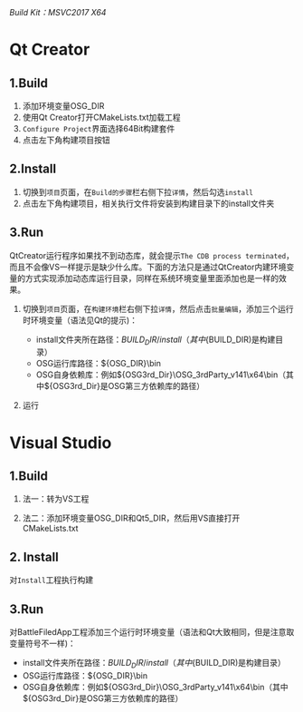 *Build Kit：MSVC2017 X64*

# Qt Creator

## 1.Build

1. 添加环境变量OSG_DIR
2. 使用Qt Creator打开CMakeLists.txt加载工程
3. `Configure Project`界面选择64Bit构建套件
4. 点击左下角构建项目按钮

## 2.Install

1. 切换到`项目`页面，在`Build的步骤`栏右侧下拉`详情`，然后勾选`install`
2. 点击左下角构建项目，相关执行文件将安装到构建目录下的install文件夹

## 3.Run

QtCreator运行程序如果找不到动态库，就会提示`The CDB process terminated`，而且不会像VS一样提示是缺少什么库。下面的方法只是通过QtCreator内建环境变量的方式实现添加动态库运行目录，同样在系统环境变量里面添加也是一样的效果。

1. 切换到`项目`页面，在`构建环境`栏右侧下拉`详情`，然后点击`批量编辑`，添加三个运行时环境变量（语法见Qt的提示)：

   - install文件夹所在路径：${BUILD_DIR}/install（其中${BUILD_DIR)是构建目录）
   - OSG运行库路径：${OSG_DIR}\bin
   - OSG自身依赖库：例如${OSG3rd_Dir}\OSG_3rdParty_v141\x64\bin（其中${OSG3rd_Dir}是OSG第三方依赖库的路径）

2. 运行

# Visual Studio

## 1.Build

1. 法一：转为VS工程

2. 法二：添加环境变量OSG_DIR和Qt5_DIR，然后用VS直接打开CMakeLists.txt

## 2. Install

对`Install`工程执行构建

## 3.Run

对BattleFiledApp工程添加三个运行时环境变量（语法和Qt大致相同，但是注意取变量符号不一样)：

- install文件夹所在路径：${BUILD_DIR}/install（其中${BUILD_DIR)是构建目录）
- OSG运行库路径：${OSG_DIR}\bin
- OSG自身依赖库：例如${OSG3rd_Dir}\OSG_3rdParty_v141\x64\bin（其中${OSG3rd_Dir}是OSG第三方依赖库的路径）